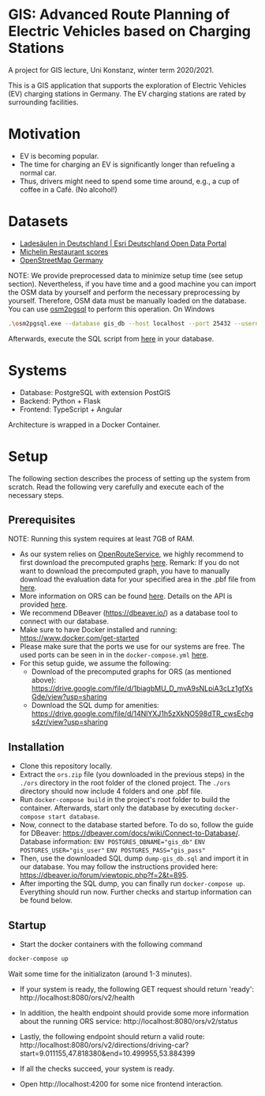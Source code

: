 # GIS: Advanced Route Planning of Electric Vehicles based on Charging Stations

A project for GIS lecture, Uni Konstanz, winter term 2020/2021.

This is a GIS application that supports the exploration of Electric Vehicles (EV) charging stations in Germany. The EV charging stations are rated by surrounding facilities. 

# Motivation

- EV is becoming popular.
- The time for charging an EV is significantly longer than refueling a normal car.
- Thus, drivers might need to spend some time around, e.g., a cup of coffee in a Café. (No alcohol!)

# Datasets

- [Ladesäulen in Deutschland | Esri Deutschland Open Data Portal](https://opendata-esri-de.opendata.arcgis.com/datasets/esri-de-content::lades%C3%A4ulen-in-deutschland)
- [Michelin Restaurant scores](https://github.com/danmuf/michelin-stars-restaurants-api)
- [OpenStreetMap Germany](https://download.geofabrik.de/europe/germany-latest.osm.pbf)

NOTE: We provide preprocessed data to minimize setup time (see setup section). Nevertheless, if you have time and a good machine you can import the OSM data by yourself and perform the necessary preprocessing by yourself. Therefore, OSM data must be manually loaded on the database. You can use [osm2pgsql](https://osm2pgsql.org) to perform this operation.
On Windows 
```bash
.\osm2pgsql.exe --database gis_db --host localhost --port 25432 --username gis_user --password --create --slim --drop --latlong --hstore-all germany-latest.osm.pbf
```

Afterwards, execute the SQL script from [here](./assets/amenities.sql) in your database.


# Systems
- Database: PostgreSQL with extension PostGIS
- Backend: Python + Flask
- Frontend: TypeScript + Angular

Architecture is wrapped in a Docker Container.


# Setup

The following section describes the process of setting up the system from scratch. Read the following very carefully and execute each of the necessary steps.

## Prerequisites

NOTE: Running this system requires at least 7GB of RAM.

- As our system relies on [OpenRouteService](https://openrouteservice.org/), we highly recommend to first download the precomputed graphs [here](https://drive.google.com/file/d/1biagbMU_D_mvA9sNLpiA3cLz1gfXsGde/view?usp=sharing).
Remark: If you do not want to download the precomputed graph, you have to manually download the evaluation data for your specified area in the .pbf file
from [here](https://srtm.csi.cgiar.org/srtmdata/). 
- More information on ORS can be found [here](https://github.com/GIScience/openrouteservice). Details on the API is provided
[here](https://openrouteservice.org/dev/#/api-docs).
- We recommend DBeaver (https://dbeaver.io/) as a database tool to connect with our database.
- Make sure to have Docker installed and running: https://www.docker.com/get-started
- Please make sure that the ports we use for our systems are free. The used ports can be seen in in the ``docker-compose.yml`` [here](./docker-compose.yml).
- For this setup guide, we assume the following:
	- Download of the precomputed graphs for ORS (as mentioned above): https://drive.google.com/file/d/1biagbMU_D_mvA9sNLpiA3cLz1gfXsGde/view?usp=sharing
	- Download the SQL dump for amenities: https://drive.google.com/file/d/14NlYXJ1h5zXkNO598dTR_cwsEchgs4zr/view?usp=sharing


## Installation

- Clone this repository locally.
- Extract the ``ors.zip`` file (you downloaded in the previous steps) in the ```./ors``` directory in the root folder of the cloned project. The ```./ors``` directory should
now include 4 folders and one .pbf file. 
- Run ``docker-compose build`` in the project's root folder to build the container. Afterwards, start only the database by executing ``docker-compose start database``.
- Now, connect to the database started before. To do so, follow the guide for DBeaver: https://dbeaver.com/docs/wiki/Connect-to-Database/. Database information:
``ENV POSTGRES_DBNAME="gis_db"``
``ENV POSTGRES_USER="gis_user"``
``ENV POSTGRES_PASS="gis_pass"``
- Then, use the downloaded SQL dump ``dump-gis_db.sql`` and import it in our database. You may follow the instructions provided here: https://dbeaver.io/forum/viewtopic.php?f=2&t=895.
- After importing the SQL dump, you can finally run ``docker-compose up``. Everything should run now. Further checks and startup information can be found below.

## Startup
- Start the docker containers with the following command
```bash
docker-compose up
```

Wait some time for the initializaton (around 1-3 minutes).

- If your system is ready, the following GET request should return 'ready':
http://localhost:8080/ors/v2/health
- In addition, the health endpoint should provide some more information about the running ORS service:
http://localhost:8080/ors/v2/status
- Lastly, the following endpoint should return a valid route:
http://localhost:8080/ors/v2/directions/driving-car?start=9.011155,47.818380&end=10.499955,53.884399
- If all the checks succeed, your system is ready.

- Open http://localhost:4200 for some nice frontend interaction. 
